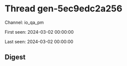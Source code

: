 # Thread gen-5ec9edc2a256
Channel: io_qa_pm

First seen: 2024-03-02 00:00:00

Last seen: 2024-03-02 00:00:00

## Digest


